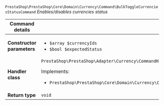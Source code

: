 `PrestaShop\PrestaShop\Core\Domain\Currency\Command\BulkToggleCurrenciesStatusCommand`
_Enables/disables currencies status_

| Command details            |    |
| -------------------------- | -- |
| **Constructor parameters** | <ul> <li>`$array $currencyIds`</li>  <li>`$bool $expectedStatus`</li> </ul> |
| **Handler class**          | `PrestaShop\PrestaShop\Adapter\Currency\CommandHandler\BulkToggleCurrenciesStatusHandler`  <p> Implements: </p> <ul>  <li>`PrestaShop\PrestaShop\Core\Domain\Currency\CommandHandler\BulkToggleCurrenciesStatusHandlerInterface`</li>  |
| **Return type** |  `void`  |

